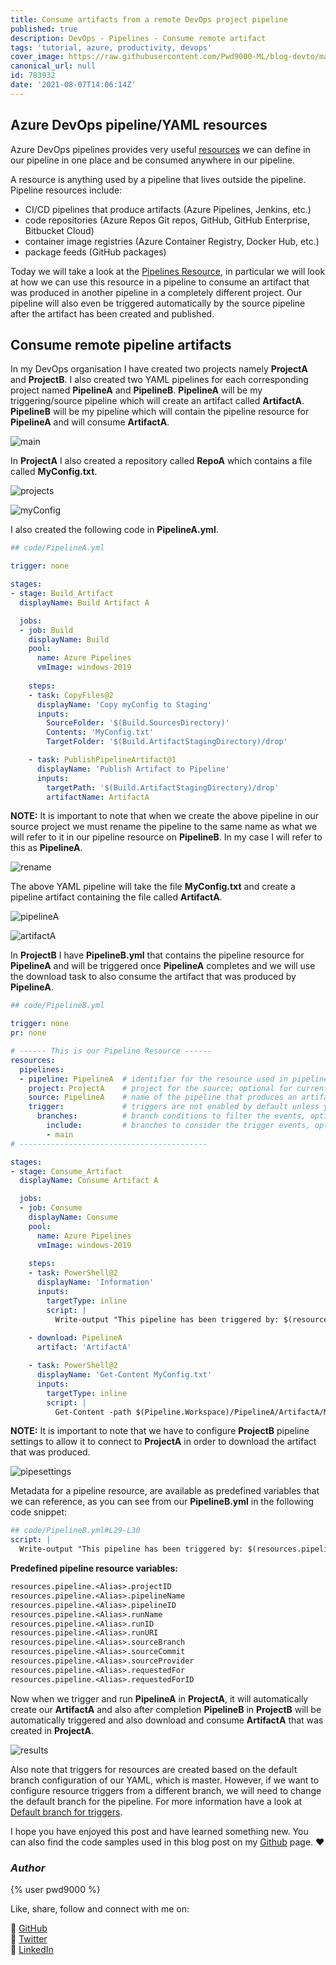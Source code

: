 ```yaml
---
title: Consume artifacts from a remote DevOps project pipeline
published: true
description: DevOps - Pipelines - Consume remote artifact
tags: 'tutorial, azure, productivity, devops'
cover_image: https://raw.githubusercontent.com/Pwd9000-ML/blog-devto/master/posts/DevOps-Pipeline-from-Pipeline/assets/main-ado.png
canonical_url: null
id: 783932
date: '2021-08-07T14:06:14Z'
---
```


## Azure DevOps pipeline/YAML resources

Azure DevOps pipelines provides very useful [resources](https://docs.microsoft.com/en-us/azure/devops/pipelines/process/resources?view=azure-devops&tabs=schema) we can define in our pipeline in one place and be consumed anywhere in our pipeline.

A resource is anything used by a pipeline that lives outside the pipeline. Pipeline resources include:

- CI/CD pipelines that produce artifacts (Azure Pipelines, Jenkins, etc.)
- code repositories (Azure Repos Git repos, GitHub, GitHub Enterprise, Bitbucket Cloud)
- container image registries (Azure Container Registry, Docker Hub, etc.)
- package feeds (GitHub packages)

Today we will take a look at the [Pipelines Resource](https://docs.microsoft.com/en-us/azure/devops/pipelines/process/resources?view=azure-devops&tabs=schema#resources-pipelines), in particular we will look at how we can use this resource in a pipeline to consume an artifact that was produced in another pipeline in a completely different project. Our pipeline will also even be triggered automatically by the source pipeline after the artifact has been created and published.

## Consume remote pipeline artifacts

In my DevOps organisation I have created two projects namely **ProjectA** and **ProjectB**. I also created two YAML pipelines for each corresponding project named **PipelineA** and **PipelineB**. **PipelineA** will be my triggering/source pipeline which will create an artifact called **ArtifactA**. **PipelineB** will be my pipeline which will contain the pipeline resource for **PipelineA** and will consume **ArtifactA**.

![main](https://raw.githubusercontent.com/Pwd9000-ML/blog-devto/master/posts/DevOps-Pipeline-from-Pipeline/assets/main-ado.png)

In **ProjectA** I also created a repository called **RepoA** which contains a file called **MyConfig.txt**.

![projects](https://raw.githubusercontent.com/Pwd9000-ML/blog-devto/master/posts/DevOps-Pipeline-from-Pipeline/assets/projects.png)

![myConfig](https://raw.githubusercontent.com/Pwd9000-ML/blog-devto/master/posts/DevOps-Pipeline-from-Pipeline/assets/myconfig.png)

I also created the following code in **PipelineA.yml**.

```yaml
## code/PipelineA.yml

trigger: none

stages:
- stage: Build_Artifact
  displayName: Build Artifact A

  jobs:
  - job: Build
    displayName: Build
    pool:
      name: Azure Pipelines
      vmImage: windows-2019
      
    steps:
    - task: CopyFiles@2
      displayName: 'Copy myConfig to Staging'
      inputs:
        SourceFolder: '$(Build.SourcesDirectory)'
        Contents: 'MyConfig.txt'
        TargetFolder: '$(Build.ArtifactStagingDirectory)/drop'

    - task: PublishPipelineArtifact@1
      displayName: 'Publish Artifact to Pipeline'
      inputs:
        targetPath: '$(Build.ArtifactStagingDirectory)/drop'
        artifactName: ArtifactA
```

**NOTE:** It is important to note that when we create the above pipeline in our source project we must rename the pipeline to the same name as what we will refer to it in our pipeline resource on **PipelineB**. In my case I will refer to this as **PipelineA**.

![rename](https://raw.githubusercontent.com/Pwd9000-ML/blog-devto/master/posts/DevOps-Pipeline-from-Pipeline/assets/rename.png)

The above YAML pipeline will take the file **MyConfig.txt** and create a pipeline artifact containing the file called **ArtifactA**.

![pipelineA](https://raw.githubusercontent.com/Pwd9000-ML/blog-devto/master/posts/DevOps-Pipeline-from-Pipeline/assets/pipelineA.png)

![artifactA](https://raw.githubusercontent.com/Pwd9000-ML/blog-devto/master/posts/DevOps-Pipeline-from-Pipeline/assets/artifactA.png)

In **ProjectB** I have **PipelineB.yml** that contains the pipeline resource for **PipelineA** and will be triggered once **PipelineA** completes and we will use the download task to also consume the artifact that was produced by **PipelineA**.

```yaml
## code/PipelineB.yml

trigger: none
pr: none

# ------ This is our Pipeline Resource ------
resources:
  pipelines:
  - pipeline: PipelineA  # identifier for the resource used in pipeline resource variables.
    project: ProjectA    # project for the source; optional for current project.
    source: PipelineA    # name of the pipeline that produces an artifact.
    trigger:             # triggers are not enabled by default unless you add trigger section to the resource.
      branches:          # branch conditions to filter the events, optional; Defaults to all branches.
        include:         # branches to consider the trigger events, optional; Defaults to all branches.
        - main
# ------------------------------------------

stages:
- stage: Consume_Artifact
  displayName: Consume Artifact A

  jobs:
  - job: Consume
    displayName: Consume
    pool:
      name: Azure Pipelines
      vmImage: windows-2019
      
    steps:
    - task: PowerShell@2
      displayName: 'Information'
      inputs:
        targetType: inline
        script: |
          Write-output "This pipeline has been triggered by: $(resources.pipeline.PipelineA.pipelineName)"
    
    - download: PipelineA
      artifact: 'ArtifactA'

    - task: PowerShell@2
      displayName: 'Get-Content MyConfig.txt'
      inputs:
        targetType: inline
        script: |
          Get-Content -path $(Pipeline.Workspace)/PipelineA/ArtifactA/MyConfig.txt
```

**NOTE:** It is important to note that we have to configure **ProjectB** pipeline settings to allow it to connect to **ProjectA** in order to download the artifact that was produced.

![pipesettings](https://raw.githubusercontent.com/Pwd9000-ML/blog-devto/master/posts/DevOps-Pipeline-from-Pipeline/assets/pipesettings.png)

Metadata for a pipeline resource, are available as predefined variables that we can reference, as you can see from our **PipelineB.yml** in the following code snippet:

```yml
## code/PipelineB.yml#L29-L30
script: |
  Write-output "This pipeline has been triggered by: $(resources.pipeline.PipelineA.pipelineName)"
```

**Predefined pipeline resource variables:**

```txt
resources.pipeline.<Alias>.projectID
resources.pipeline.<Alias>.pipelineName
resources.pipeline.<Alias>.pipelineID
resources.pipeline.<Alias>.runName
resources.pipeline.<Alias>.runID
resources.pipeline.<Alias>.runURI
resources.pipeline.<Alias>.sourceBranch
resources.pipeline.<Alias>.sourceCommit
resources.pipeline.<Alias>.sourceProvider
resources.pipeline.<Alias>.requestedFor
resources.pipeline.<Alias>.requestedForID
```

Now when we trigger and run **PipelineA** in **ProjectA**, it will automatically create our **ArtifactA** and also after completion **PipelineB** in **ProjectB** will be automatically triggered and also download and consume **ArtifactA** that was created in **ProjectA**.

![results](https://raw.githubusercontent.com/Pwd9000-ML/blog-devto/master/posts/DevOps-Pipeline-from-Pipeline/assets/results.png)

Also note that triggers for resources are created based on the default branch configuration of our YAML, which is master. However, if we want to configure resource triggers from a different branch, we will need to change the default branch for the pipeline. For more information have a look at [Default branch for triggers](https://docs.microsoft.com/en-us/azure/devops/pipelines/process/resources?view=azure-devops&tabs=example#default-branch-for-triggers).

I hope you have enjoyed this post and have learned something new. You can also find the code samples used in this blog post on my [Github](https://github.com/Pwd9000-ML/blog-devto/tree/master/posts/DevOps-Pipeline-from-Pipeline/code) page. :heart:

### _Author_

{% user pwd9000 %}

Like, share, follow and connect with me on:

:octopus: [GitHub](https://github.com/Pwd9000-ML)  
:penguin: [Twitter](https://twitter.com/pwd9000)  
:space_invader: [LinkedIn](https://www.linkedin.com/in/marcel-l-61b0a96b/)  
